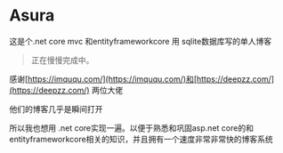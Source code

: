 # Asura

这是个.net core mvc 和entityframeworkcore 用 sqlite数据库写的单人博客

>正在慢慢完成中。

感谢[https://imququ.com/](https://imququ.com/)和[https://deepzz.com/](https://deepzz.com/) 两位大佬

他们的博客几乎是瞬间打开

所以我也想用 .net core实现一遍。以便于熟悉和巩固asp.net core的和entityframeworkcore相关的知识，并且拥有一个速度非常非常快的博客系统